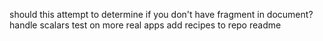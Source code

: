 should this attempt to determine if you don't have fragment in document?
handle scalars
test on more real apps
add recipes to repo
readme
